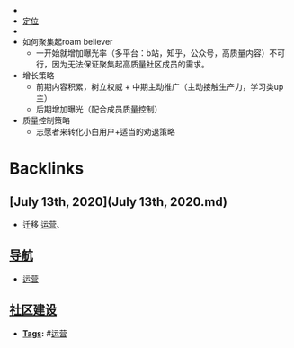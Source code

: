 - 
- [定位](定位.md)
- 
- 如何聚集起roam believer
    - 一开始就增加曝光率（多平台：b站，知乎，公众号，高质量内容）不可行，因为无法保证聚集起高质量社区成员的需求。
- 增长策略
    - 前期内容积累，树立权威 + 中期主动推广（主动接触生产力，学习类up主）
    - 后期增加曝光（配合成员质量控制）
- 质量控制策略
    - 志愿者来转化小白用户+适当的劝退策略

# Backlinks
## [July 13th, 2020](July 13th, 2020.md)
- 迁移 [运营](运营.md)、

## [导航](导航.md)
- [运营](运营.md)

## [社区建设](社区建设.md)
- **[Tags](Tags.md):** #[运营](运营.md)

